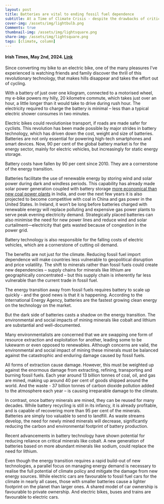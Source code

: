 ```yaml
---
layout: post
title: Batteries are vital to ending fossil fuel dependence
subtitle: At a Time of Climate Crisis - despite the drawbacks of critical minerals, batteries are necessary to address climate change
cover-img: /assets/img/lightbulb.png
Comments: true
thumbnail-img: /assets/img/lightsquare.png
share-img: /assets/img/lightsquare.png
tags: [climate, column]
---
```


#### Irish Times, May 2nd, 2024. [Link](https://www.irishtimes.com/environment/climate-crisis/2024/05/02/batteries-are-vital-to-ending-fossil-fuel-dependence/)

Since converting my bike to an electric bike, one of the many pleasures I’ve experienced is watching friends and family discover the thrill of this revolutionary technology, that makes hills disappear and takes the effort out of cycling.

With a battery of just over one kilogram, connected to a motorised wheel, my e-bike powers my hilly, 20 kilometre commute, which takes just over an hour, a little longer than it would take to drive during rush hour. The electricity required to charge the battery is minimal – less than a typical electric shower consumes in two minutes.

Electric bikes could revolutionise transport, if roads are made safer for cyclists. This revolution has been made possible by major strides in battery technology, which has driven down the cost, weight and size of batteries. Batteries are not only essential for powering high-tech smartphones and smart devices. Now, 90 per cent of the global battery market is for the energy sector, mainly for electric vehicles, but increasingly for static energy storage.

Battery costs have fallen by 90 per cent since 2010. They are a cornerstone of the energy transition.

Batteries facilitate the use of renewable energy by storing wind and solar power during dark and windless periods. This capability has already made solar power generation coupled with battery storage [more economical than new coal power plants](https://www.iea.org/reports/batteries-and-secure-energy-transitions/executive-summary) in India, and over the next few years it is also projected to become competitive with coal in China and gas power in the United States. In Ireland, it won’t be long before batteries charged with renewable energy will replace polluting and expensive gas power plants to serve peak evening electricity demand. Strategically placed batteries can also minimise the need for new power lines and reduce wind and solar curtailment—electricity that gets wasted because of congestion in the power grid.

Battery technology is also responsible for the falling costs of electric vehicles, which are a cornerstone of cutting oil demand.

The benefits are not just for the climate. Reducing fossil fuel import dependence will make countries less vulnerable to geopolitical disruption and price volatility. The shift to minerals rather than fossil fuels could create new dependencies – supply chains for minerals like lithium are geographically concentrated – but this supply chain is inherently far less vulnerable than the current trade in fossil fuel.

The energy transition away from fossil fuels requires battery to scale up quickly - and the good news is that it is happening. According to the International Energy Agency, batteries are the fastest growing clean energy on the technology on the market.

But the dark side of batteries casts a shadow on the energy transition. The environmental and social impacts of mining minerals like cobalt and lithium are substantial and well-documented.

Many environmentalists are concerned that we are swapping one form of resource extraction and exploitation for another, leading some to be lukewarm or even opposed to renewables. Although concerns are valid, the environmental and social impact of mining these minerals must be balanced against the catastrophic and enduring damage caused by fossil fuels.

All forms of extraction cause damage. However, this must be weighted up against the enormous damage from extracting, refining, transporting and burning fossil fuels. Each year around 13 billion tonnes of coal, oil, and gas are mined, making up around 40 per cent of goods shipped around the world. And the waste - 37 billion tonnes of carbon dioxide pollution added to the atmosphere each year – is causing irreparable damage to the climate.

In contrast, once battery minerals are mined, they can be reused for many decades. While battery recycling is still in its infancy, it is already profitable, and is capable of recovering more than 95 per cent of the minerals. Batteries are simply too valuable to send to landfill. As waste streams develop, the need for newly mined minerals will decrease, significantly reducing the carbon and environmental footprint of battery production.

Recent advancements in battery technology have shown potential for reducing reliance on critical minerals like cobalt. A new generation of batteries based on more abundant minerals like sodium, could replace the need for lithium.  

Even though the energy transition requires a rapid build-out of new technologies, a parallel focus on managing energy demand is necessary to realise the full potential of climate policy and mitigate the damage from new energy sources. While electric cars are favourable to fossil fuel cars for the climate in nearly all cases, those with smaller batteries cause a lighter footprint on the planet than larger ones. A shared model of car ownership is favourable to private ownership. And electric bikes, buses and trains are favourable to electric cars.
